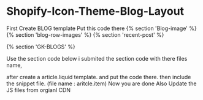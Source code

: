 # Shopify-Icon-Theme-Blog-Layout
First Create BLOG template
Put this code there
{% section 'Blog-image' %}
{% section 'blog-row-images' %}
{% section 'recent-post' %}

{% section 'GK-BLOGS' %}

Use the section code below i submited the section code with there files name,

after create a article.liquid template. and put the code there.
then include the snippet file. (file name : aritcle.item) Now you are done 
Also Update the JS files from orgianl CDN 
